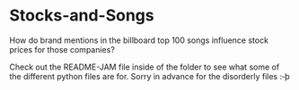 # Stocks-and-Songs
How do brand mentions in the billboard top 100 songs  influence stock prices for those companies? 

Check out the README-JAM file inside of the folder to see what some of the different python files are for. Sorry in advance for the disorderly files :‑þ
